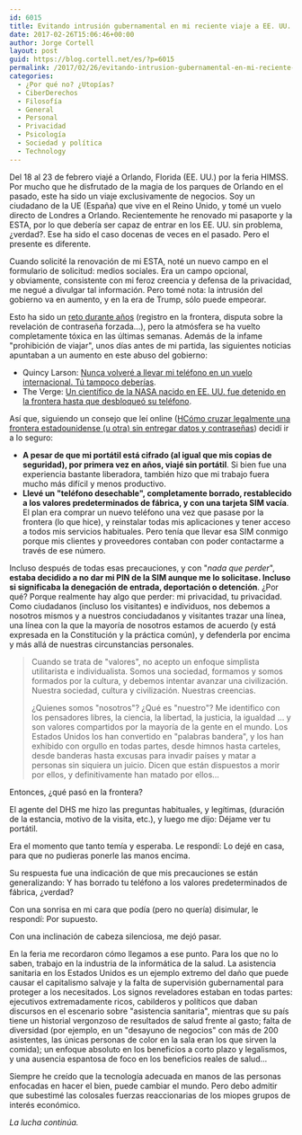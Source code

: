 ```yaml
---
id: 6015
title: Evitando intrusión gubernamental en mi reciente viaje a EE. UU.
date: 2017-02-26T15:06:46+00:00
author: Jorge Cortell
layout: post
guid: https://blog.cortell.net/es/?p=6015
permalink: /2017/02/26/evitando-intrusion-gubernamental-en-mi-reciente-viaje-a-ee-uu/
categories:
  - ¿Por qué no? ¿Utopías?
  - CiberDerechos
  - Filosofí­a
  - General
  - Personal
  - Privacidad
  - Psicología
  - Sociedad y polí­tica
  - Technology
---
```

Del 18 al 23 de febrero viajé a Orlando, Florida (EE. UU.) por la feria HIMSS. Por mucho que he disfrutado de la magia de los parques de Orlando en el pasado, este ha sido un viaje exclusivamente de negocios. Soy un ciudadano de la UE (España) que vive en el Reino Unido, y tomé un vuelo directo de Londres a Orlando. Recientemente he renovado mi pasaporte y la ESTA, por lo que debería ser capaz de entrar en los EE. UU. sin problema, ¿verdad?. Ese ha sido el caso docenas de veces en el pasado. Pero el presente es diferente.

Cuando solicité la renovación de mi ESTA, noté un nuevo campo en el formulario de solicitud: medios sociales. Era un campo opcional, y obviamente, consistente con mi feroz creencia y defensa de la privacidad, me negué a divulgar tal información. Pero tomé nota: la intrusión del gobierno va en aumento, y en la era de Trump, sólo puede empeorar.

Esto ha sido un [reto durante años](https://www.eff.org/deeplinks/2016/12/law-enforcement-uses-border-search-exception-fourth-amendment-loophole) (registro en la frontera, disputa sobre la revelación de contraseña forzada...), pero la atmósfera se ha vuelto completamente tóxica en las últimas semanas. Además de la infame "prohibición de viajar", unos días antes de mi partida, las siguientes noticias apuntaban a un aumento en este abuso del gobierno:

  * Quincy Larson: [Nunca volveré a llevar mi teléfono en un vuelo internacional. Tú tampoco deberías](https://medium.freecodecamp.com/ill-never-bring-my-phone-on-an-international-flight-again-neither-should-you-e9289cde0e5f#.l14ye8o77).
  * The Verge: [Un científico de la NASA nacido en EE. UU. fue detenido en la frontera hasta que desbloqueó su teléfono](https://www.theverge.com/2017/2/12/14583124/nasa-sidd-bikkannavar-detained-cbp-phone-search-trump-travel-ban).

Así que, siguiendo un consejo que leí online ([HCómo cruzar legalmente una frontera estadounidense (u otra) sin entregar datos y contraseñas](https://boingboing.net/2017/02/12/how-to-cross-a-us-or-other-b.html)) decidí ir a lo seguro:

  * **A pesar de que mi portátil está cifrado (al igual que mis copias de seguridad), por primera vez en años, viajé sin portátil**. Si bien fue una experiencia bastante liberadora, también hizo que mi trabajo fuera mucho más difícil y menos productivo.
  * **Llevé un "teléfono desechable", completamente borrado, restablecido a los valores predeterminados de fábrica, y con una tarjeta SIM vacía**. El plan era comprar un nuevo teléfono una vez que pasase por la frontera (lo que hice), y reinstalar todas mis aplicaciones y tener acceso a todos mis servicios habituales. Pero tenía que llevar esa SIM conmigo porque mis clientes y proveedores contaban con poder contactarme a través de ese número.

Incluso después de todas esas precauciones, y con "_nada que perder_", **estaba decidido a no dar mi PIN de la SIM aunque me lo solicitase. Incluso si significaba la denegación de entrada, deportación o detención**. ¿Por qué? Porque realmente hay algo que perder: mi privacidad, tu privacidad. Como ciudadanos (incluso los visitantes) e individuos, nos debemos a nosotros mismos y a nuestros conciudadanos y visitantes trazar una línea, una línea con la que la mayoría de nosotros estamos de acuerdo (y está expresada en la Constitución y la práctica común), y defenderla por encima y más allá de nuestras circunstancias personales.

> Cuando se trata de "valores", no acepto un enfoque simplista utilitarista e individualista. Somos una sociedad, formamos y somos formados por la cultura, y debemos intentar avanzar una civilización. Nuestra sociedad, cultura y civilización. Nuestras creencias.
> 
> ¿Quienes somos "nosotros"? ¿Qué es "nuestro"? Me identifico con los pensadores libres, la ciencia, la libertad, la justicia, la igualdad ... y son valores compartidos por la mayoría de la gente en el mundo. Los Estados Unidos los han convertido en "palabras bandera", y los han exhibido con orgullo en todas partes, desde himnos hasta carteles, desde banderas hasta excusas para invadir países y matar a personas sin siquiera un juicio. Dicen que están dispuestos a morir por ellos, y definitivamente han matado por ellos...

Entonces, ¿qué pasó en la frontera?

El agente del DHS me hizo las preguntas habituales, y legítimas, (duración de la estancia, motivo de la visita, etc.), y luego me dijo: Déjame ver tu portátil.

Era el momento que tanto temía y esperaba. Le respondí: Lo dejé en casa, para que no pudieras ponerle las manos encima.

Su respuesta fue una indicación de que mis precauciones se están generalizando: Y has borrado tu teléfono a los valores predeterminados de fábrica, ¿verdad?

Con una sonrisa en mi cara que podía (pero no quería) disimular, le respondí: Por supuesto.

Con una inclinación de cabeza silenciosa, me dejó pasar.

En la feria me recordaron cómo llegamos a ese punto. Para los que no lo saben, trabajo en la industria de la informática de la salud. La asistencia sanitaria en los Estados Unidos es un ejemplo extremo del daño que puede causar el capitalismo salvaje y la falta de supervisión gubernamental para proteger a los necesitados. Los signos reveladores estaban en todas partes: ejecutivos extremadamente ricos, cabilderos y políticos que daban discursos en el escenario sobre "asistencia sanitaria", mientras que su país tiene un historial vergonzoso de resultados de salud frente al gasto; falta de diversidad (por ejemplo, en un "desayuno de negocios" con más de 200 asistentes, las únicas personas de color en la sala eran los que sirven la comida); un enfoque absoluto en los beneficios a corto plazo y legalismos, y una ausencia espantosa de foco en los beneficios reales de salud...

Siempre he creído que la tecnología adecuada en manos de las personas enfocadas en hacer el bien, puede cambiar el mundo. Pero debo admitir que subestimé las colosales fuerzas reaccionarias de los miopes grupos de interés económico.

_La lucha continúa._